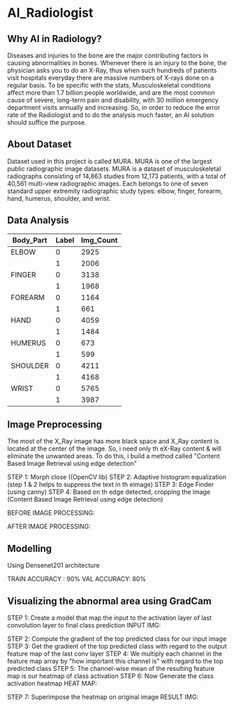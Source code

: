 # AI_Radiologist
## Why AI in Radiology?
Diseases and injuries to the bone are the major contributing factors in causing abnormalities in bones. Whenever there is an injury to the bone, the physician asks you to do an X-Ray, thus when such hundreds of patients visit hospitals everyday there are massive numbers of X-rays done on a regular basis. To be specific with the stats, Musculoskeletal conditions affect more than 1.7 billion people worldwide, and are the most common cause of severe, long-term pain and disability, with 30 million emergency department visits annually and increasing. So, in order to reduce the error rate of the Radiologist and to do the analysis much faster, an AI solution should suffice the purpose. 

## About Dataset
Dataset used in this project is called MURA. MURA is one of the largest public radiographic image datasets. MURA is a dataset of musculoskeletal radiographs consisting of 14,863 studies from 12,173 patients, with a total of 40,561 multi-view radiographic images. Each belongs to one of seven standard upper extremity radiographic study types: elbow, finger, forearm, hand, humerus, shoulder, and wrist. 

## Data Analysis

|Body_Part |	Label | Img_Count	|
|----------|--------|-----------|
|ELBOW 	   |   0 	  |   2925    |
|          |   1 	  |   2006    |
|FINGER 	 |   0 	  |   3138    |
|          |   1 	  |   1968    |
|FOREARM 	 |   0 	  |   1164    |
|          |   1 	  |    661    |
|HAND 	   |   0 	  |   4059    |
|          |   1 	  |   1484    |
|HUMERUS 	 |   0 	  |    673    |
|          |   1 	  |    599    |
|SHOULDER  |   0 	  |   4211    |
|          |   1 	  |   4168    |
|WRIST 	   |   0 	  |   5765    |
|          |   1 	  |   3987    |


## Image Preprocessing
The most of the X_Ray image has more black space and X_Ray content is located at the center of the image. So, i need only th eX-Ray content & will eliminate the unwanted areas. To do this, i build a method called "Content Based Image Retrieval using edge detection"

STEP 1: Morph close ((OpenCV lib)
STEP 2: Adaptive histogram equalization (step 1 & 2 helps to suppress the text in th eimage)
STEP 3: Edge Finder (using canny)
STEP 4: Based on th edge detected, cropping the image (Content Based Image Retrieval using edge detection)

BEFORE IMAGE PROCESSING:

AFTER IMAGE PROCESSING:

## Modelling
Using Densenet201 architecture

TRAIN ACCURACY : 90% VAL ACCURACY: 80%

## Visualizing the abnormal area using GradCam
STEP 1: Create a model that map the input to the activation layer of last convolution layer to final class prediction
INPUT IMG: 

STEP 2: Compute the gradient of the top predicted class for our input image
STEP 3: Get the gradient of the top predicted class with regard to the output feature map of the last conv layer
STEP 4: We multiply each channel in the feature map array by "how important this channel is" with regard to the top predicted class
STEP 5: The channel-wise mean of the resulting feature map is our heatmap of class activation
STEP 6: Now Generate the class activation heatmap
HEAT MAP:

STEP 7: Superimpose the heatmap on original image
RESULT IMG:


